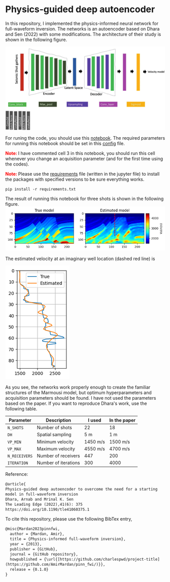 Physics-guided deep autoencoder
===============================

In this repository, I implemented the physics-informed neural network for full-waveform inversion.
The networks is an autoencoder based on Dhara and Sen (2022) with some modifications. 
The architecture of their study is shown in the following figure. 
 
![architecture](/readme_files/architecture.jpg)

For runing the code, you should use this [notebook](https://github.com/AmirMardan/pinn_fwi/blob/main/pinn_fwi.ipynb).
The required parameters for running this notebook should be set in this [config](https://github.com/AmirMardan/pinn_fwi/blob/main/config.py) file.

<span style='color:red; font-weight:bold;'>Note: </span> I have commented cell 3 in this notebook, you should run this cell whenever you change an acquisition parameter (and for the first time using the codes).

<span style='color:red; font-weight:bold;'>Note: </span> Please use the [requirements](https://github.com/AmirMardan/pinn_fwi/blob/main/requirements.txt) file (written in the jupyter file) to install the packages with specified versions to be sure everything works.
```console
pip install -r requirements.txt
```
The result of running this notebook for three shots is shown in the following figure. 
![res](/readme_files/result_22shots_300.png)

The estimated velocity at an imaginary well location (dashed red line) is 

![well](/readme_files/well_22shots_300.png)

As you see, the networks work properly enough to create the familiar structures of the Marmousi model, but optimum hyperparameters and acquisition parameters should be found.
I have not used the parameters based on the paper.
If you want to reproduce Dhara's work, use the following table.


| Parameter      | Description      |  I used  |  In the paper  |
| ----------- | -----------         |   ------ | -----------    |
| `N_SHOTS`      | Number of shots  |  22       | 18             |
| `DH`   | Spatial sampling         | 5 m      | 1 m            |
| `VP_MIN`| Minimum velocity        | 1450 m/s | 1500 m/s       |
| `VP_MAX`| Maximum velocity        | 4550 m/s | 4700 m/s       |
| `N_RECEIVERS`| Number of receivers| 447      | 200            |
| `ITERATION`| Number of iterations | 300      | 4000           |

<!-- Using two wells for regularizing the network we get
- for 3 shots, 400 iterations, learning rate scheduler for halving the lr at every 50 iterations for $\lambda = 1\times 10^{-6}$
![res](/readme_files/results_3shots_400_lrsc50_l6.png)
with estimate velocity at wells as
![res_well](/readme_files/wells_3shots_400_lrsc50_l6.png)
and error of 
![err](/readme_files/err_3shots_400_lrsc50_l6.png)
-->

Reference:
```
@article{
Physics-guided deep autoencoder to overcome the need for a starting model in full-waveform inversion
Dhara, Arnab and Mrinal K. Sen
The Leading Edge (2022),41(6): 375
https://doi.org/10.1190/tle41060375.1
```

To cite this repository, please use the following BibTex entry,
```
@misc{Mardan2023pinnfwi,
  author = {Mardan, Amir},
  title = {Physics-informed full-waveform inversion},
  year = {2013},
  publisher = {GitHub},
  journal = {GitHub repository},
  howpublished = {\url{[https://github.com/charlespwd/project-title](https://github.com/AmirMardan/pinn_fwi/)}},
  release = {0.1.0}
}
```
